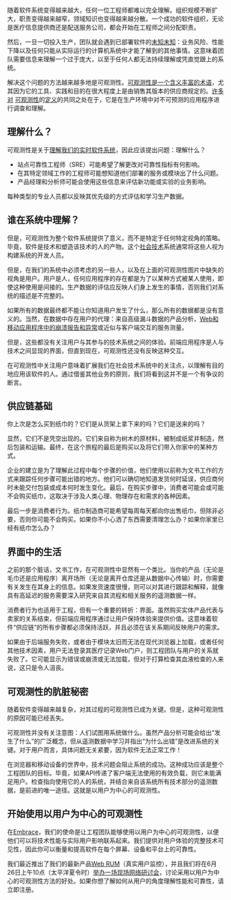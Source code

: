 随着软件系统变得越来越大，任何一位工程师都难以完全理解。组织规模不断扩大，职责变得越来越窄，领域知识也变得越来越分散。一个成功的软件组织，无论是医疗信息提供商还是配送服务公司，都会开始在工程师之间分配职责。

然后，一旦一切投入生产，团队就会遇到已部署软件的[未知未知](https://thenewstack.io/the-4-evolutions-of-your-observability-journey/)：业务风险、性能下降以及任何只能从实际运行的计算机系统中才能了解到的其他事情。这意味着团队需要信息来理解一个过于庞大，以至于任何人都无法持续理解或凭直觉跟上的系统。

解决这个问题的方法越来越多地是可观测性。[可观测性是一个含义丰富的术语](https://thenewstack.io/observability/)，尤其因为它的工具、实践和目的在很大程度上是由销售其版本的供应商规定的。[许多](https://hazelweakly.me/blog/redefining-observability/) [对](https://charity.wtf/tag/observability-2-0/) [可观测性](https://blog.bitdrift.io/post/observability-3-0)的[定义](https://blog.bitdrift.io/post/observability-3-0)的共同之处在于，它是在生产环境中对不可预测的应用程序进行调查和理解。

## 理解什么？

可观测性是关于[理解我们的实时软件系统](https://thenewstack.io/observability-every-engineers-job-not-just-ops-problem/)，因此应该提出问题：理解什么？

* 站点可靠性工程师（SRE）可能希望了解更改对可靠性指标有何影响。
* 在其特定领域工作的工程师可能想知道他们部署的服务或模块出了什么问题。
* 产品经理和分析师可能会使用这些信息来评估新功能或实验的业务影响。

每种类型的专业人员都以反映其优先级的方式评估和学习生产数据。

## 谁在系统中理解？

但是，可观测性为整个软件系统提供了意义，而不是特定于任何特定视角的策略。毕竟，软件是技术和塑造该技术的人的产物。这个[社会技术](https://www.geeksforgeeks.org/socio-technical-systems/)系统通常将这些人视为构建系统的开发人员。

但是，在我们的系统中必须考虑的另一些人，以及在上面的可观测性图片中缺失的视角是用户。用户是人，任何应用程序的存在都是为了以某种方式被某人使用，即使这种使用是间接的。生产数据的评估应反映人们身上发生的事情，否则我们对系统的描述是不完整的。

如果所有的数据最终都不能让你知道用户发生了什么，那么所有的数据都是没有意义的。当然，在数据中存在用户的代理：来自高级漏斗数据的产品分析，[Web和移动应用程序中的崩溃报告和异常](https://thenewstack.io/developing-a-mobile-crash-model-for-opentelemetry/)或近似与客户端交互的服务测量。

但是，这些都没有关注用户与其参与的技术系统之间的体验。前端应用程序是人与技术之间显现的界面，但直到现在，可观测性还没有反映这种交互。

在可观测性中关注用户意味着扩展我们在社会技术系统中的关注点，以理解有目的地应用该软件的人。通过借鉴其他业务的原则，我们将看到这并不是一个有争议的断言。

## 供应链基础

你上次是怎么买到纸巾的？它们是从货架上拿下来的吗？它们是送来的吗？

显然，它们不是凭空出现的。它们来自称为树木的原材料，被制成纸浆并制造，然后包装和运输。最终，在这个旅程的最后是购买以及将它们带入你家中的某种方式。

企业的建立是为了理解此过程中每个步骤的价值，他们使用以前称为文书工作的方式来跟踪任何步骤可能出错的地方。他们可以确切地知道发货何时延误，供应商何时未能交付包装或成本何时发生变化。最后，在购买步骤中，消费者可能会或可能不会购买纸巾，这取决于涉及人类心理、物理存在和需求的各种因素。

最后一步是消费者行为。纸巾制造商可能希望每周每天都向你出售纸巾，但除非必要，否则你可能不会购买。如果你不小心洒了东西需要清理怎么办？如果你家里已经有纸巾怎么办？

## 界面中的生活

之前的那个脏话，文书工作，在可观测性中显然有一个类比。当你的产品（无论是毛巾还是应用程序）离开场所（无论是离开仓库还是从数据中心传输）时，你需要有关发生在其身上的信息。如果发货速度很慢，则可以对其进行跟踪和解释，就像具有高延迟的服务需要深入研究来自其流程和相关服务的遥测数据一样。

消费者行为也适用于工程，但有一个重要的转折：界面。虽然购买实体产品代表与卖家的关系结束，但前端应用程序通过让用户保持体验来提供价值。这意味着软件“供应链”的所有步骤都必须保持活跃，并且必须在该关系期间反映用户的需求。

如果由于后端服务失败，或者由于模块太旧而无法在现代浏览器上加载，或者任何其他技术因素，用户无法登录其医疗记录Web门户，则工程团队与用户的关系就失败了。它可能显示为错误或崩溃或无法加载，但对于打算检查其血液检查的人来说，这只是令人沮丧。

## 可观测性的肮脏秘密

随着软件变得越来越复杂，对其过程的可观测性已成为关键。但是，这种可观测性的原因可能已经丢失。

可观测性并没有关注意图：人们试图用系统做什么。虽然产品分析可能会给出“发生了什么”的广泛概念，但从遥测数据中学习并指出“为什么出错”是改进系统的关键。对于用户而言，具体问题无关紧要，因为软件无法正常工作！

在浏览器和移动设备的世界中，技术问题会阻止系统的成功。这种成功应该是整个工程团队的目标。毕竟，如果API传递了客户端无法使用的有效负载，则它未能满足用户。检查指向使用它的人的系统，并结合来自该系统所有技术部分的遥测数据，是前进的唯一途径。这就是以用户为中心的可观测性。

## 开始使用以用户为中心的可观测性

在[Embrace](https://embrace.io/?utm_source=the-new-stack&utm_medium=paid&utm_campaign=user-focused-observability)，我们的使命是让工程团队能够使用以用户为中心的可观测性，以便他们可以将技术性能与实际用户影响联系起来。我们提供对用户体验的完整技术可见性，因此你可以衡量和提高软件在每个屏幕、设备和平台上的可靠性。

我们最近推出了我们的最新产品[Web RUM](https://embrace.io/blog/introducing-embrace-web-rum/?utm_source=the-new-stack&utm_medium=paid&utm_campaign=user-focused-observability)（真实用户监控），并且我们将在6月26日上午10点（太平洋夏令时）[举办一场现场网络研讨会](https://get.embrace.io/web-rum-launch-webinar?utm_source=the-new-stack&utm_medium=paid&utm_campaign=user-focused-observability)，讨论采用以用户为中心的可观测性方法的好处。如果你想了解如何从用户的角度理解性能和可靠性，请立即注册。